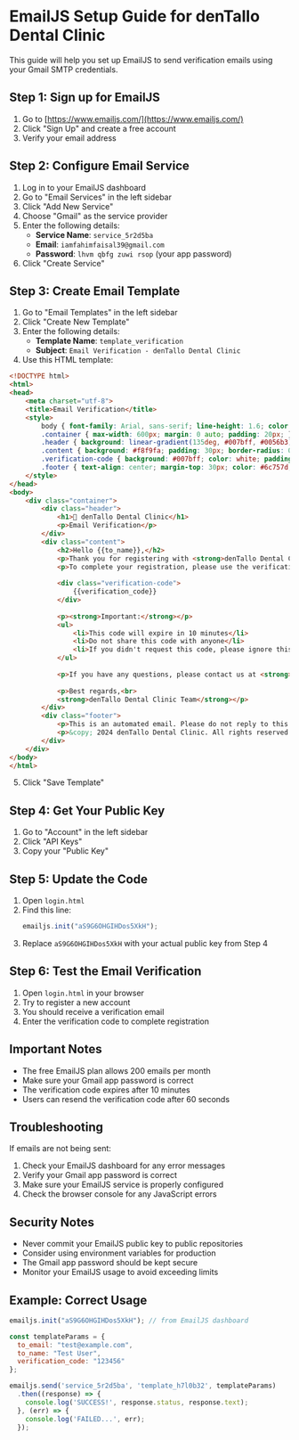 # EmailJS Setup Guide for denTallo Dental Clinic

This guide will help you set up EmailJS to send verification emails using your Gmail SMTP credentials.

## Step 1: Sign up for EmailJS

1. Go to [https://www.emailjs.com/](https://www.emailjs.com/)
2. Click "Sign Up" and create a free account
3. Verify your email address

## Step 2: Configure Email Service

1. Log in to your EmailJS dashboard
2. Go to "Email Services" in the left sidebar
3. Click "Add New Service"
4. Choose "Gmail" as the service provider
5. Enter the following details:
   - **Service Name**: `service_5r2d5ba`
   - **Email**: `iamfahimfaisal39@gmail.com`
   - **Password**: `lhvm qbfg zuwi rsop` (your app password)
6. Click "Create Service"

## Step 3: Create Email Template

1. Go to "Email Templates" in the left sidebar
2. Click "Create New Template"
3. Enter the following details:
   - **Template Name**: `template_verification`
   - **Subject**: `Email Verification - denTallo Dental Clinic`
4. Use this HTML template:

```html
<!DOCTYPE html>
<html>
<head>
    <meta charset="utf-8">
    <title>Email Verification</title>
    <style>
        body { font-family: Arial, sans-serif; line-height: 1.6; color: #333; }
        .container { max-width: 600px; margin: 0 auto; padding: 20px; }
        .header { background: linear-gradient(135deg, #007bff, #0056b3); color: white; padding: 30px; text-align: center; border-radius: 10px 10px 0 0; }
        .content { background: #f8f9fa; padding: 30px; border-radius: 0 0 10px 10px; }
        .verification-code { background: #007bff; color: white; padding: 20px; text-align: center; font-size: 24px; font-weight: bold; border-radius: 10px; margin: 20px 0; }
        .footer { text-align: center; margin-top: 30px; color: #6c757d; font-size: 14px; }
    </style>
</head>
<body>
    <div class="container">
        <div class="header">
            <h1>🦷 denTallo Dental Clinic</h1>
            <p>Email Verification</p>
        </div>
        <div class="content">
            <h2>Hello {{to_name}},</h2>
            <p>Thank you for registering with <strong>denTallo Dental Clinic</strong>!</p>
            <p>To complete your registration, please use the verification code below:</p>
            
            <div class="verification-code">
                {{verification_code}}
            </div>
            
            <p><strong>Important:</strong></p>
            <ul>
                <li>This code will expire in 10 minutes</li>
                <li>Do not share this code with anyone</li>
                <li>If you didn't request this code, please ignore this email</li>
            </ul>
            
            <p>If you have any questions, please contact us at <strong>info@dentallo.com.bd</strong></p>
            
            <p>Best regards,<br>
            <strong>denTallo Dental Clinic Team</strong></p>
        </div>
        <div class="footer">
            <p>This is an automated email. Please do not reply to this message.</p>
            <p>&copy; 2024 denTallo Dental Clinic. All rights reserved.</p>
        </div>
    </div>
</body>
</html>
```

5. Click "Save Template"

## Step 4: Get Your Public Key

1. Go to "Account" in the left sidebar
2. Click "API Keys"
3. Copy your "Public Key"

## Step 5: Update the Code

1. Open `login.html`
2. Find this line:
   ```javascript
   emailjs.init("aS9G6OHGIHDos5XkH");
   ```
3. Replace `aS9G6OHGIHDos5XkH` with your actual public key from Step 4

## Step 6: Test the Email Verification

1. Open `login.html` in your browser
2. Try to register a new account
3. You should receive a verification email
4. Enter the verification code to complete registration

## Important Notes

- The free EmailJS plan allows 200 emails per month
- Make sure your Gmail app password is correct
- The verification code expires after 10 minutes
- Users can resend the verification code after 60 seconds

## Troubleshooting

If emails are not being sent:

1. Check your EmailJS dashboard for any error messages
2. Verify your Gmail app password is correct
3. Make sure your EmailJS service is properly configured
4. Check the browser console for any JavaScript errors

## Security Notes

- Never commit your EmailJS public key to public repositories
- Consider using environment variables for production
- The Gmail app password should be kept secure
- Monitor your EmailJS usage to avoid exceeding limits 

## Example: Correct Usage

```js
emailjs.init("aS9G6OHGIHDos5XkH"); // from EmailJS dashboard

const templateParams = {
  to_email: "test@example.com",
  to_name: "Test User",
  verification_code: "123456"
};

emailjs.send('service_5r2d5ba', 'template_h7l0b32', templateParams)
  .then((response) => {
    console.log('SUCCESS!', response.status, response.text);
  }, (err) => {
    console.log('FAILED...', err);
  });
``` 
